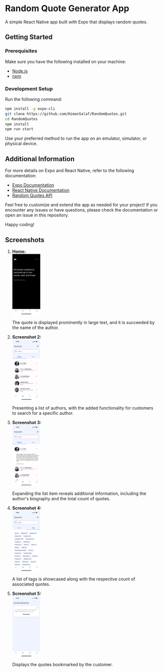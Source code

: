 # Random Quote Generator App

A simple React Native app built with Expo that displays random quotes.

## Getting Started

### Prerequisites

Make sure you have the following installed on your machine:

- [Node.js](https://nodejs.org/)
- [npm](https://www.npmjs.com/)

### Development Setup

Run the following command:

```bash
npm install -g expo-cli
git clone https://github.com/HimanSalaf/RandomQuotes.git
cd RandomQuotes
npm install
npm run start
```

Use your preferred method to run the app on an emulator, simulator, or physical device.

## Additional Information

For more details on Expo and React Native, refer to the following documentation:

- [Expo Documentation](https://docs.expo.dev/)
- [React Native Documentation](https://reactnative.dev/docs/getting-started)
- [Random Quotes API](https://github.com/lukePeavey/quotable)

Feel free to customize and extend the app as needed for your project! If you encounter any issues or have questions, please check the documentation or open an issue in this repository.

Happy coding!

## Screenshots

1. **Home:**
   <br/>
   <img src="screenshots/img1.png" alt="Caption 1" height="200">

   The quote is displayed prominently in large text, and it is succeeded by the name of the author.

2. **Screenshot 2:**
   <br/>
   <img src="screenshots/img2.png" alt="Caption 1" height="200">

   Presenting a list of authors, with the added functionality for customers to search for a specific author.

3. **Screenshot 3:**
   <br/>
   <img src="screenshots/img3.png" alt="Caption 1" height="200">

   Expanding the list item reveals additional information, including the author's biography and the total count of quotes.

4. **Screenshot 4:**
   <br/>
   <img src="screenshots/img4.png" alt="Caption 1" height="200">

   A list of tags is showcased along with the respective count of associated quotes.

5. **Screenshot 5:**
   <br/>
   <img src="screenshots/img5.png" alt="Caption 1" height="200">

   Displays the quotes bookmarked by the customer.
